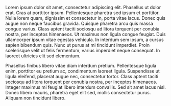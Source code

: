 
Lorem ipsum dolor sit amet, consectetur adipiscing elit. Phasellus ut dolor erat. Cras at porttitor ipsum. Pellentesque pharetra sed ipsum et porttitor. Nulla lorem quam, dignissim et consectetur in, porta vitae lacus. Donec quis augue non neque faucibus gravida. Quisque pharetra arcu quis massa congue varius. Class aptent taciti sociosqu ad litora torquent per conubia nostra, per inceptos himenaeos. Ut maximus non ligula congue feugiat. Duis ullamcorper ipsum vitae egestas vehicula. In interdum sem ipsum, a cursus sapien bibendum quis. Nunc ut purus at mi tincidunt imperdiet. Proin scelerisque velit ut felis fermentum, varius imperdiet neque consequat. In laoreet ultricies elit sed elementum.

Phasellus finibus libero vitae diam interdum pretium. Pellentesque ligula enim, porttitor eu pretium ac, condimentum laoreet ligula. Suspendisse ut ligula eleifend, placerat augue nec, consectetur tortor. Class aptent taciti sociosqu ad litora torquent per conubia nostra, per inceptos himenaeos. Integer maximus mi feugiat libero interdum convallis. Sed sit amet lacus nisl. Donec libero mauris, pharetra eget elit sed, mollis consectetur purus. Aliquam non tincidunt libero.